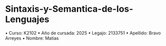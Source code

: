 # Sintaxis-y-Semantica-de-los-Lenguajes
• Curso: K2102
• Año de cursada: 2025
• Legajo: 2133751
• Apellido: Bravo Arreyes
• Nombre: Matias
